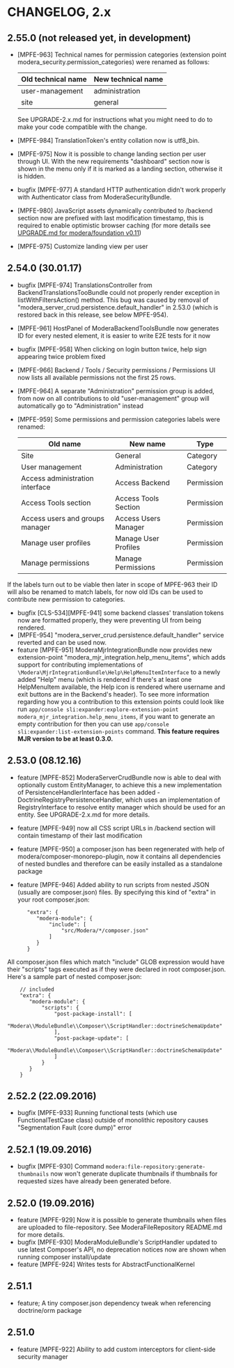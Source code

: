 # CHANGELOG, 2.x

## 2.55.0 (not released yet, in development)

* [MPFE-963] Technical names for permission categories (extension point modera_security.permission_categories) were 
  renamed as follows:
  
   | Old technical name | New technical name |
   |--------------------|--------------------|
   | user-management    | administration     |
   | site               | general            |
    
  See UPGRADE-2.x.md for instructions what you might need to do to make your code compatible with the change.

* [MPFE-984] TranslationToken's entity collation now is utf8_bin.
* [MPFE-975] Now it is possible to change landing section per user through UI. With the new requirements "dashboard" section
  now is shown in the menu only if it is marked as a landing section, otherwise it is hidden.
* bugfix [MPFE-977] A standard HTTP authentication didn't work properly with Authenticator class from ModeraSecurityBundle.
* [MPFE-980] JavaScript assets dynamically contributed to /backend section now are prefixed with last modification timestamp, 
 this is required to enable optimistic browser caching (for more details see 
 [UPGRADE.md for modera/foundation v0.11](https://github.com/modera/foundation-standard/blob/master/UPGRADE.md))
* [MPFE-975] Customize landing view per user

## 2.54.0 (30.01.17)

* bugfix [MPFE-974] TranslationsController from BackendTranslationsTooBundle could not properly render exception
 in listWithFiltersAction() method. This bug was caused by removal of "modera_server_crud.persistence.default_handler"
 in 2.53.0 (which is restored back in this release, see below MPFE-954).
* [MPFE-961] HostPanel of ModeraBackendToolsBundle now generates ID for every nested element, it is easier to write
E2E tests for it now
* bugfix [MPFE-958] When clicking on login button twice, help sign appearing twice problem fixed
* [MPFE-966] Backend / Tools / Security permissions / Permissions UI now lists all available permissions not the first
25 rows.
* [MPFE-964] A separate "Administration" permission group is added, from now on all contributions to old "user-management"
  group will automatically go to "Administration" instead
* [MPFE-959] Some permissions and permission categories labels were renamed:

    | Old name                        | New name             | Type       |
    |---------------------------------|----------------------|------------|
    | Site                            | General              | Category   |
    | User management                 | Administration       | Category   |
    | Access administration interface | Access Backend       | Permission |
    | Access Tools section            | Access Tools Section | Permission |
    | Access users and groups manager | Access Users Manager | Permission |
    | Manage user profiles            | Manage User Profiles | Permission |
    | Manage permissions              | Manage Permissions   | Permission |
    
 If the labels turn out to be viable then later in scope of MPFE-963 their ID will also be renamed to match labels,
 for now old IDs can be used to contribute new permission to categories.
    
* bugfix [CLS-534][MPFE-941] some backend classes' translation tokens now are formatted properly, they were preventing UI
from being rendered.
* [MPFE-954] "modera_server_crud.persistence.default_handler" service reverted and can be used now.  
* feature [MPFE-951] ModeraMjrIntegrationBundle now provides new extension-point "modera_mjr_integration.help_menu_items",
which adds support for contributing implementations of `\Modera\MjrIntegrationBundle\Help\HelpMenuItemInterface` to a newly
added "Help" menu (which is rendered if there's at least one HelpMenuItem available, the Help icon is rendered where
username and exit buttons are in the Backend's header). To see more information regarding how you a contribution
to this extension points could look like run 
`app/console sli:expander:explore-extension-point modera_mjr_integration.help_menu_items`, if you want to generate an 
empty contribution for then you can use `app/console sli:expander:list-extension-points` command. **This feature requires
MJR version to be at least 0.3.0.**

## 2.53.0 (08.12.16)

* feature [MPFE-852] ModeraServerCrudBundle now is able to deal with optionally custom EntityManager, to achieve
 this a new implementation of PersistenceHandlerInterface has been added - DoctrineRegistryPersistenceHandler, which
 uses an implementation of RegistryInterface to resolve entity manager which should be used for an entity. See
 UPGRADE-2.x.md for more details.
* feature [MPFE-949] now all CSS script URLs in /backend section will contain timestamp of their last modification
* feature [MPFE-950] a composer.json has been regenerated with help of modera/composer-monorepo-plugin, now it
 contains all dependencies of nested bundles and therefore can be easily installed as a standalone package
* feature [MPFE-946] Added ability to run scripts from nested JSON (usually are composer.json) files. By specifying
 this kind of "extra" in your root composer.json:
 
         "extra": {
            "modera-module": {
                "include": [
                    "src/Modera/*/composer.json"
                ]
            }
         }
         
 All composer.json files which match "include" GLOB expression would have their "scripts" tags executed as if they were
 declared in root composer.json. Here's a sample part of nested composer.json:
   
        // included
        "extra": {
           "modera-module": {
               "scripts": {
                   "post-package-install": [
                       "Modera\\ModuleBundle\\Composer\\ScriptHandler::doctrineSchemaUpdate"
                   ],
                   "post-package-update": [
                       "Modera\\ModuleBundle\\Composer\\ScriptHandler::doctrineSchemaUpdate"
                   ]
               }
           }
        }

## 2.52.2 (22.09.2016)

* bugfix [MPFE-933] Running functional tests (which use FunctionalTestCase class) outside of monolithic repository causes 
"Segmentation Fault (core dump)" error

## 2.52.1 (19.09.2016)

* bugfix [MPFE-930] Command `modera:file-repository:generate-thumbnails` now won't generate duplicate thumbnails if thumbnails
for requested sizes have already been generated before.

## 2.52.0 (19.09.2016)

 * feature [MPFE-929] Now it is possible to generate thumbnails when files are uploaded to file-repository. See ModeraFileRepository
 README.md for more details.
 * bugfix [MPFE-930] ModeraModuleBundle's ScriptHandler updated to use latest Composer's API, no deprecation notices now are
 shown when running composer install/update
 * feature [MPFE-924] Writes tests for AbstractFunctionalKernel
 
## 2.51.1

* feature; A tiny composer.json dependency tweak when referencing doctrine/orm package

## 2.51.0

* feature [MPFE-922] Ability to add custom interceptors for client-side security manager